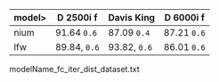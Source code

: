 |model> |D 2500i f | Davis King | D 6000i f |
|--|-----------|---------|----------|
| nium | 91.64 `0.6` | 87.09 `0.4` | 87.21 `0.6` |
|lfw | 89.84, `0.6` | 93.82, `0.6` | 86.01 `0.6` |





















modelName_fc_iter_dist_dataset.txt
